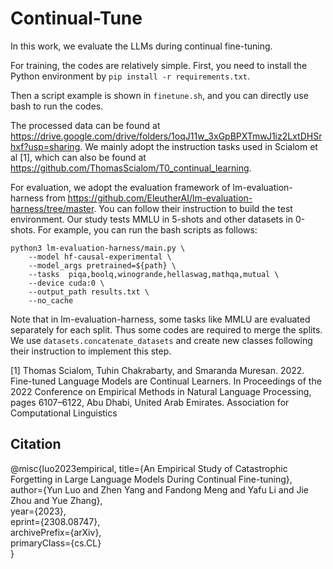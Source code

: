 # Continual-Tune

In this work, we evaluate the LLMs during continual fine-tuning. 

For training, the codes are relatively simple. First, you need to install the Python environment by ```pip install -r requirements.txt```.

Then a script example is shown in ```finetune.sh```, and you can directly use bash to run the codes.

The processed data can be found at https://drive.google.com/drive/folders/1oqJ11w_3xGpBPXTmwJ1iz2LxtDHSrhxf?usp=sharing. We mainly adopt the instruction tasks used in Scialom et al [1], which can also be found at https://github.com/ThomasScialom/T0_continual_learning.

For evaluation, we adopt the evaluation framework of lm-evaluation-harness from https://github.com/EleutherAI/lm-evaluation-harness/tree/master. You can follow their instruction to build the test environment. Our study tests MMLU in 5-shots and other datasets in 0-shots. For example, you can run the bash scripts as follows:

```
python3 lm-evaluation-harness/main.py \
    --model hf-causal-experimental \
    --model_args pretrained=${path} \
    --tasks  piqa,boolq,winogrande,hellaswag,mathqa,mutual \
    --device cuda:0 \
    --output_path results.txt \
    --no_cache 
```

Note that in lm-evaluation-harness, some tasks like MMLU are evaluated separately for each split. Thus some codes are required to merge the splits. We use ```datasets.concatenate_datasets``` and create new classes following their instruction to implement this step. 

[1] Thomas Scialom, Tuhin Chakrabarty, and Smaranda Muresan. 2022. Fine-tuned Language Models are Continual Learners. In Proceedings of the 2022 Conference on Empirical Methods in Natural Language Processing, pages 6107–6122, Abu Dhabi, United Arab Emirates. Association for Computational Linguistics


## Citation

@misc{luo2023empirical,
      title={An Empirical Study of Catastrophic Forgetting in Large Language Models During Continual Fine-tuning}, 
      author={Yun Luo and Zhen Yang and Fandong Meng and Yafu Li and Jie Zhou and Yue Zhang},      
      year={2023},      
      eprint={2308.08747},      
      archivePrefix={arXiv},     
      primaryClass={cs.CL}     
}
